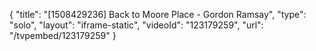 {
    "title": "[1508429236] Back to Moore Place - Gordon Ramsay",
    "type": "solo",
    "layout": "iframe-static",
    "videoId": "123179259",
    "url": "\/tvpembed\/123179259"
}
